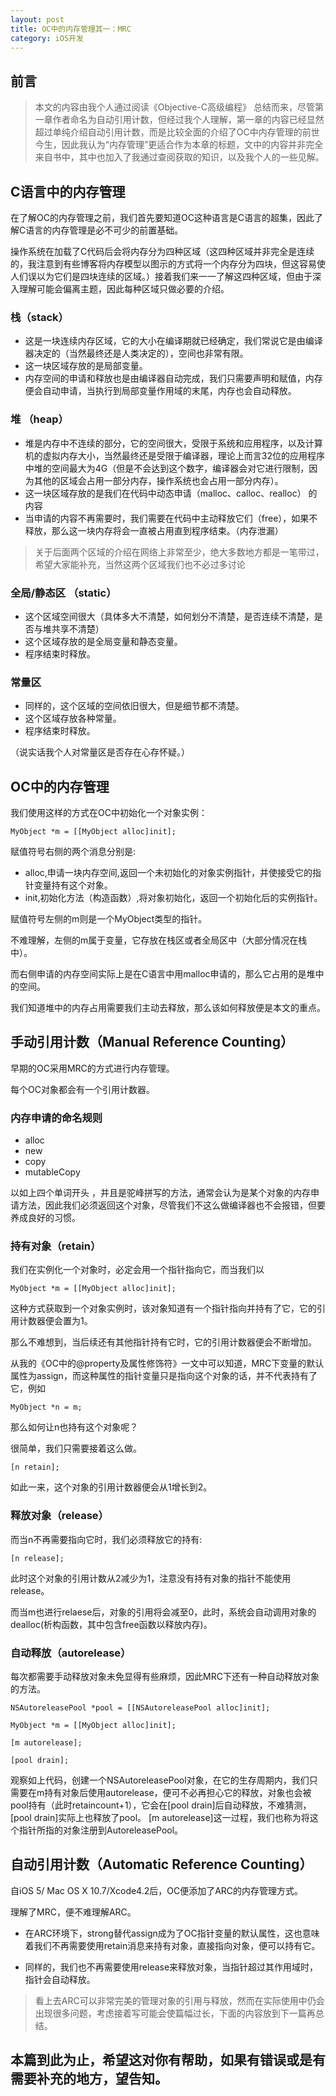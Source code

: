 ```yaml
---
layout: post
title: OC中的内存管理其一：MRC
category: iOS开发
---
```


## 前言

> 本文的内容由我个人通过阅读《Objective-C高级编程》 总结而来，尽管第一章作者命名为自动引用计数，但经过我个人理解，第一章的内容已经显然超过单纯介绍自动引用计数，而是比较全面的介绍了OC中内存管理的前世今生，因此我认为“内存管理”更适合作为本章的标题，文中的内容并非完全来自书中，其中也加入了我通过查阅获取的知识，以及我个人的一些见解。

## C语言中的内存管理

在了解OC的内存管理之前，我们首先要知道OC这种语言是C语言的超集，因此了解C语言的内存管理是必不可少的前置基础。

操作系统在加载了C代码后会将内存分为四种区域（这四种区域并非完全是连续的，我注意到有些博客将内存模型以图示的方式将一个内存分为四块，但这容易使人们误以为它们是四块连续的区域。）接着我们来一一了解这四种区域，但由于深入理解可能会偏离主题，因此每种区域只做必要的介绍。

### 栈（stack）

+ 这是一块连续内存区域，它的大小在编译期就已经确定，我们常说它是由编译器决定的（当然最终还是人类决定的），空间也非常有限。
+ 这一块区域存放的是局部变量。
+ 内存空间的申请和释放也是由编译器自动完成，我们只需要声明和赋值，内存便会自动申请，当执行到局部变量作用域的末尾，内存也会自动释放。

### 堆 （heap）

+ 堆是内存中不连续的部分，它的空间很大，受限于系统和应用程序，以及计算机的虚拟内存大小，当然最终还是受限于编译器，理论上而言32位的应用程序中堆的空间最大为4G（但是不会达到这个数字，编译器会对它进行限制，因为其他的区域会占用一部分内存，操作系统也会占用一部分内存）。
+ 这一块区域存放的是我们在代码中动态申请（malloc、calloc、realloc）
的内容
+ 当申请的内容不再需要时，我们需要在代码中主动释放它们（free），如果不释放，那么这一块内存将会一直被占用直到程序结束。（内存泄漏）


> 关于后面两个区域的介绍在网络上非常至少，绝大多数地方都是一笔带过，希望大家能补充，当然这两个区域我们也不必过多讨论

### 全局/静态区 （static）

+ 这个区域空间很大（具体多大不清楚，如何划分不清楚，是否连续不清楚，是否与堆共享不清楚）
+ 这个区域存放的是全局变量和静态变量。
+ 程序结束时释放。

### 常量区

+ 同样的，这个区域的空间依旧很大，但是细节都不清楚。
+ 这个区域存放各种常量。
+ 程序结束时释放。

（说实话我个人对常量区是否存在心存怀疑。）

## OC中的内存管理

我们使用这样的方式在OC中初始化一个对象实例：

```
MyObject *m = [[MyObject alloc]init];
```

赋值符号右侧的两个消息分别是:

+ alloc,申请一块内存空间,返回一个未初始化的对象实例指针，并使接受它的指针变量持有这个对象。
+ init,初始化方法（构造函数）,将对象初始化，返回一个初始化后的实例指针。

赋值符号左侧的m则是一个MyObject类型的指针。

不难理解，左侧的m属于变量，它存放在栈区或者全局区中（大部分情况在栈中）。

而右侧申请的内存空间实际上是在C语言中用malloc申请的，那么它占用的是堆中的空间。

我们知道堆中的内存占用需要我们主动去释放，那么该如何释放便是本文的重点。

## 手动引用计数（Manual Reference Counting）

早期的OC采用MRC的方式进行内存管理。

每个OC对象都会有一个引用计数器。

### 内存申请的命名规则

+ alloc
+ new
+ copy
+ mutableCopy

以如上四个单词开头 ，并且是驼峰拼写的方法，通常会认为是某个对象的内存申请方法，因此我们必须返回这个对象，尽管我们不这么做编译器也不会报错，但要养成良好的习惯。

### 持有对象（retain）

我们在实例化一个对象时，必定会用一个指针指向它，而当我们以

```
MyObject *m = [[MyObject alloc]init];
```

这种方式获取到一个对象实例时，该对象知道有一个指针指向并持有了它，它的引用计数器便会置为1。

那么不难想到，当后续还有其他指针持有它时，它的引用计数器便会不断增加。

从我的《OC中的@property及属性修饰符》一文中可以知道，MRC下变量的默认属性为assign，而这种属性的指针变量只是指向这个对象的话，并不代表持有了它，例如

```
MyObject *n = m;
```

那么如何让n也持有这个对象呢？

很简单，我们只需要接着这么做。

```
[n retain];
```

如此一来，这个对象的引用计数器便会从1增长到2。

### 释放对象（release）

而当n不再需要指向它时，我们必须释放它的持有:

```
[n release];
```

此时这个对象的引用计数从2减少为1，注意没有持有对象的指针不能使用release。

而当m也进行relaese后，对象的引用将会减至0，此时，系统会自动调用对象的dealloc(析构函数，其中包含free函数以释放内存)。

### 自动释放（autorelease）

每次都需要手动释放对象未免显得有些麻烦，因此MRC下还有一种自动释放对象的方法。

```
NSAutoreleasePool *pool = [[NSAutoreleasePool alloc]init];

MyObject *m = [[MyObject alloc]init];

[m autorelease];

[pool drain];
```

观察如上代码，创建一个NSAutoreleasePool对象，在它的生存周期内，我们只需要在m持有对象后使用autorelease，便可不必再担心它的释放，对象也会被pool持有（此时retaincount+1），它会在[pool drain]后自动释放，不难猜测，[pool drain]实际上也释放了pool。
[m autorelease]这一过程，我们也称为将这个指针所指的对象注册到AutoreleasePool。


## 自动引用计数（Automatic Reference Counting）

自iOS 5/ Mac OS X 10.7/Xcode4.2后，OC便添加了ARC的内存管理方式。

理解了MRC，便不难理解ARC。

+ 在ARC环境下，strong替代assign成为了OC指针变量的默认属性，这也意味着我们不再需要使用retain消息来持有对象，直接指向对象，便可以持有它。

+ 同样的，我们也不再需要使用release来释放对象，当指针超过其作用域时，指针会自动释放。

> 看上去ARC可以非常完美的管理对象的引用与释放，然而在实际使用中仍会出现很多问题，考虑接着写可能会使篇幅过长，下面的内容放到下一篇再总结。

## 本篇到此为止，希望这对你有帮助，如果有错误或是有需要补充的地方，望告知。





